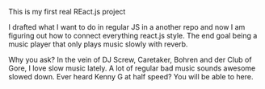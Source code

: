 This is my first real REact.js project

I drafted what I want to do in regular JS in a another repo and now I am figuring out how to connect everything react.js style.  The end goal being a music player that only plays music slowly with reverb. 


Why you ask?
In the vein of DJ Screw, Caretaker, Bohren and der Club of Gore, I love slow music lately. A lot of regular bad music sounds awesome slowed down. Ever heard Kenny G at half speed? You will be able to here.
